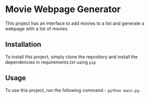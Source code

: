 # Movie Webpage Generator

This project has an interface to add movies to a list and generate a webpage with a list of movies.

## Installation

To install this project, simply clone the repository and install the dependencies in requirements.txt using `pip`

## Usage

To use this project, run the following command - `python main.py`.
